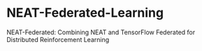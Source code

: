 # NEAT-Federated-Learning
NEAT-Federated: Combining NEAT and TensorFlow Federated for Distributed Reinforcement Learning
